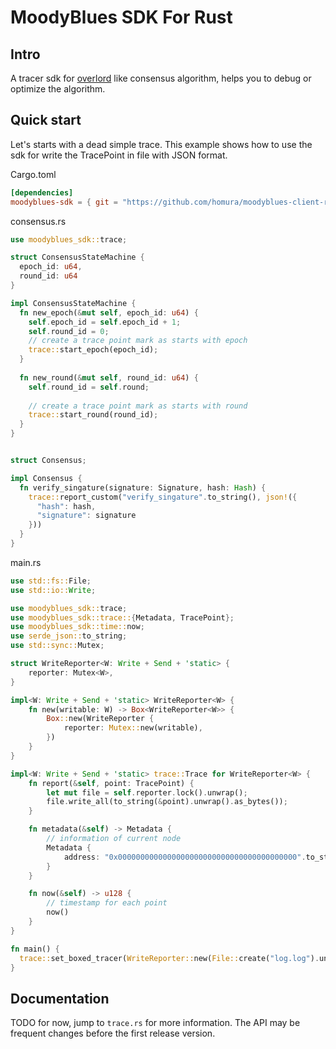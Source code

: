 # MoodyBlues SDK For Rust

## Intro

A tracer sdk for [overlord][overlord] like consensus algorithm, helps you to debug or optimize the algorithm.

## Quick start

Let's starts with a dead simple trace. This example shows how to use the sdk
for write the TracePoint in file with JSON format.

Cargo.toml

```toml
[dependencies]
moodyblues-sdk = { git = "https://github.com/homura/moodyblues-client-rust" }
```

consensus.rs
```rust
use moodyblues_sdk::trace;

struct ConsensusStateMachine {
  epoch_id: u64,
  round_id: u64
}

impl ConsensusStateMachine {
  fn new_epoch(&mut self, epoch_id: u64) {
    self.epoch_id = self.epoch_id + 1;
    self.round_id = 0;
    // create a trace point mark as starts with epoch
    trace::start_epoch(epoch_id);
  }
  
  fn new_round(&mut self, round_id: u64) {
    self.round_id = self.round;
    
    // create a trace point mark as starts with round
    trace::start_round(round_id);
  }
}


struct Consensus;

impl Consensus {
  fn verify_singature(signature: Signature, hash: Hash) {
    trace::report_custom("verify_singature".to_string(), json!({
      "hash": hash,
      "signature": signature
    }))
  }
}
```





main.rs

```rust
use std::fs::File;
use std::io::Write;

use moodyblues_sdk::trace;
use moodyblues_sdk::trace::{Metadata, TracePoint};
use moodyblues_sdk::time::now;
use serde_json::to_string;
use std::sync::Mutex;

struct WriteReporter<W: Write + Send + 'static> {
    reporter: Mutex<W>,
}

impl<W: Write + Send + 'static> WriteReporter<W> {
    fn new(writable: W) -> Box<WriteReporter<W>> {
        Box::new(WriteReporter {
            reporter: Mutex::new(writable),
        })
    }
}

impl<W: Write + Send + 'static> trace::Trace for WriteReporter<W> {
    fn report(&self, point: TracePoint) {
        let mut file = self.reporter.lock().unwrap();
        file.write_all(to_string(&point).unwrap().as_bytes());
    }

    fn metadata(&self) -> Metadata {
        // information of current node
        Metadata {
            address: "0x0000000000000000000000000000000000000000".to_string(),
        }
    }

    fn now(&self) -> u128 {
        // timestamp for each point
        now()
    }
}

fn main() {
  trace::set_boxed_tracer(WriteReporter::new(File::create("log.log").unwrap()));
}
```

## Documentation

TODO for now, jump to `trace.rs` for more information. The API may be frequent changes before the first release version.

[overlord]: https://github.com/nervosnetwork/overlord
